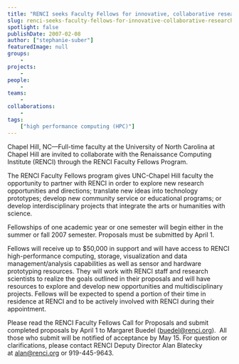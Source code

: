 ```yaml
---
title: "RENCI seeks Faculty Fellows for innovative, collaborative research projects"
slug: renci-seeks-faculty-fellows-for-innovative-collaborative-research-projects
spotlight: false
publishDate: 2007-02-08
author: ["stephanie-suber"]
featuredImage: null
groups:
    - 
projects:
    - 
people:
    - 
teams: 
    - 
collaborations:
    - 
tags:
    ["high performance computing (HPC)"]
---
```

Chapel Hill, NC—Full-time faculty at the University of North Carolina at Chapel Hill are invited to collaborate with the Renaissance Computing Institute (RENCI) through the RENCI Faculty Fellows Program.



The RENCI Faculty Fellows program gives UNC-Chapel Hill faculty the opportunity to partner with RENCI in order to explore new research opportunities and directions; translate new ideas into technology prototypes; develop new community service or educational programs; or develop interdisciplinary projects that integrate the arts or humanities with science.

Fellowships of one academic year or one semester will begin either in the summer or fall 2007 semester. Proposals must be submitted by April 1.

Fellows will receive up to $50,000 in support and will have access to RENCI high-performance computing, storage, visualization and data management/analysis capabilities as well as sensor and hardware prototyping resources. They will work with RENCI staff and research scientists to realize the goals outlined in their proposals and will have resources to explore and develop new opportunities and multidisciplinary projects. Fellows will be expected to spend a portion of their time in residence at RENCI and to be actively involved with RENCI during their appointment.

Please read the RENCI Faculty Fellows Call for Proposals and submit completed proposals by April 1 to Margaret Buedel (<a href="mailto:buedel@renci.org">buedel@renci.org</a>).  All those who submit will be notified of acceptance by May 15. For question or clarifications, please contact RENCI Deputy Director Alan Blatecky at <a href="mailto:alan@renci.org">alan@renci.org</a> or 919-445-9643.
